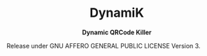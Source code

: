 <center>
  <h1>DynamiK</h1>
  <p><b>Dynamic QRCode Killer</b><p>
</center>

Release under GNU AFFERO GENERAL PUBLIC LICENSE Version 3.
